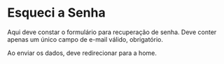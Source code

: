 # Esqueci a Senha

Aqui deve constar o formulário para recuperação de senha. Deve conter apenas um único campo de e-mail válido, obrigatório.

Ao enviar os dados, deve redirecionar para a home.